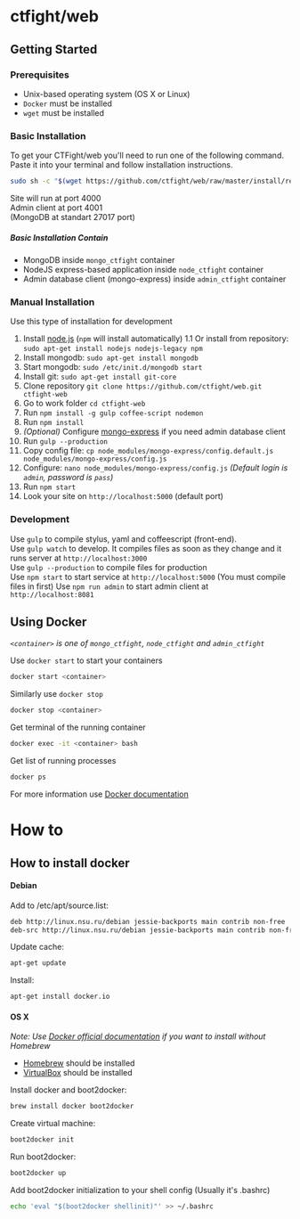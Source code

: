# ctfight/web

## Getting Started
### Prerequisites
* Unix-based operating system (OS X or Linux)
* `Docker` must be installed
* `wget` must be installed

### Basic Installation
To get your CTFight/web you'll need to run one of the following command.
Paste it into your terminal and follow installation instructions.

```bash
sudo sh -c "$(wget https://github.com/ctfight/web/raw/master/install/remote_install.sh -O -)"
```

Site will run at port 4000  
Admin client at port 4001  
(MongoDB at standart 27017 port)  

##### Basic Installation Contain
* MongoDB inside `mongo_ctfight` container
* NodeJS express-based application inside `node_ctfight` container
* Admin database client (mongo-express) inside `admin_ctfight` container

### Manual Installation
Use this type of installation for development

1. Install [node.js](https://nodejs.org) (`npm` will install automatically)
1.1 Or install from repository: `sudo apt-get install nodejs nodejs-legacy npm`
2. Install mongodb: `sudo apt-get install mongodb`
3. Start mongodb: `sudo /etc/init.d/mongodb start`
4. Install git: `sudo apt-get install git-core`
5. Clone repository `git clone https://github.com/ctfight/web.git ctfight-web`
6. Go to work folder `cd ctfight-web`
7. Run `npm install -g gulp coffee-script nodemon`
8. Run `npm install`
9. _(Optional)_ Configure [mongo-express](https://github.com/andzdroid/mongo-express) if you need admin database client
10. Run `gulp --production`
11. Copy config file: `cp node_modules/mongo-express/config.default.js node_modules/mongo-express/config.js`
12. Configure: `nano node_modules/mongo-express/config.js` _(Default login is `admin`, password is `pass`)_
13. Run `npm start`
14. Look your site on `http://localhost:5000` (default port)

### Development
Use `gulp` to compile stylus, yaml and coffeescript (front-end).  
Use `gulp watch` to develop. It compiles files as soon as they change and it runs server at `http://localhost:3000`  
Use `gulp --production` to compile files for production  
Use `npm start` to start service at `http://localhost:5000` (You must compile files in first)
Use `npm run admin` to start admin client at `http://localhost:8081`

## Using Docker
_`<container>` is one of `mongo_ctfight`, `node_ctfight` and `admin_ctfight`_

Use `docker start` to start your containers
```bash
docker start <container>
```

Similarly use `docker stop`
```bash
docker stop <container>
```

Get terminal of the running container
```bash
docker exec -it <container> bash
```

Get list of running processes
```bash
docker ps
```

For more information use [Docker documentation](https://docs.docker.com)

# How to

## How to install docker

#### Debian
Add to /etc/apt/source.list:

```bash
deb http://linux.nsu.ru/debian jessie-backports main contrib non-free
deb-src http://linux.nsu.ru/debian jessie-backports main contrib non-free
```

Update cache:

```bash
apt-get update
```

Install:

```bash
apt-get install docker.io
```


#### OS X
_Note: Use [Docker official documentation](https://docs.docker.com/installation/mac/) if you want to install without Homebrew_
* [Homebrew](http://brew.sh) should be installed
* [VirtualBox](http://virtualbox.org) should be installed


Install docker and boot2docker:
```bash
brew install docker boot2docker
```

Create virtual machine:
```bash
boot2docker init
```

Run boot2docker:
```bash
boot2docker up
```

Add boot2docker initialization to your shell config (Usually it's .bashrc)
```bash
echo 'eval "$(boot2docker shellinit)"' >> ~/.bashrc
```
